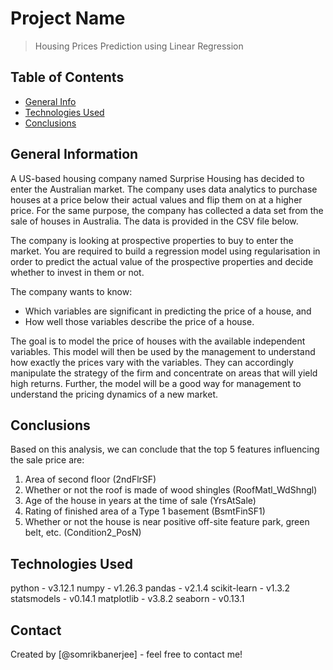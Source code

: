 # Project Name
> Housing Prices Prediction using Linear Regression


## Table of Contents
* [General Info](#general-information)
* [Technologies Used](#technologies-used)
* [Conclusions](#conclusions)


## General Information
A US-based housing company named Surprise Housing has decided to enter the Australian market. The company uses data analytics to purchase houses at a price below their actual values and flip them on at a higher price. For the same purpose, the company has collected a data set from the sale of houses in Australia. The data is provided in the CSV file below.

The company is looking at prospective properties to buy to enter the market. You are required to build a regression model using regularisation in order to predict the actual value of the prospective properties and decide whether to invest in them or not.

The company wants to know:
- Which variables are significant in predicting the price of a house, and
- How well those variables describe the price of a house.

The goal is to model the price of houses with the available independent variables. This model will then be used by the management to understand how exactly the prices vary with the variables. They can accordingly manipulate the strategy of the firm and concentrate on areas that will yield high returns. Further, the model will be a good way for management to understand the pricing dynamics of a new market.


## Conclusions
Based on this analysis, we can conclude that the top 5 features influencing the sale price are:

1. Area of second floor (2ndFlrSF)
2. Whether or not the roof is made of wood shingles (RoofMatl_WdShngl)
3. Age of the house in years at the time of sale (YrsAtSale)
4. Rating of finished area of a Type 1 basement (BsmtFinSF1)
5. Whether or not the house is near positive off-site feature park, green belt, etc. (Condition2_PosN)


## Technologies Used
python - v3.12.1
numpy - v1.26.3
pandas - v2.1.4
scikit-learn - v1.3.2
statsmodels - v0.14.1
matplotlib - v3.8.2
seaborn - v0.13.1


## Contact
Created by [@somrikbanerjee] - feel free to contact me!